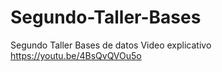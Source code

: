 # Segundo-Taller-Bases
Segundo Taller Bases de datos
Video explicativo https://youtu.be/4BsQvQVOu5o
